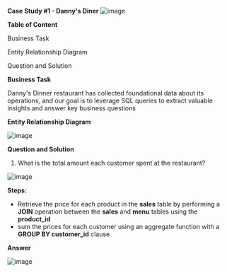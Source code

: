 **Case Study #1 - Danny's Diner**
![image](https://github.com/user-attachments/assets/eb2b1acf-401b-404f-b457-85ee51830986)

**Table of Content**

Business Task 
       
Entity Relationship Diagram

Question and Solution


**Business Task**

Danny's Dinner restaurant has collected foundational data about its operations, and our goal is to leverage SQL queries to extract valuable insights and answer key business questions

**Entity Relationship Diagram**

![image](https://github.com/user-attachments/assets/95388376-43e2-4aea-8ccd-f5da68b482eb)

**Question and Solution**

1. What is the total amount each customer spent at the restaurant?

![image](https://github.com/user-attachments/assets/b01bcd81-f9f9-471b-9b56-bd25ae0470cc)

**Steps:**
* Retrieve the price for each product in the **sales** table by performing a **JOIN** operation between the **sales** and **menu** tables using the **product_id**
* sum the prices for each customer using an aggregate function with a **GROUP BY customer_id** clause

**Answer**

![image](https://github.com/user-attachments/assets/ffb45e5b-5443-4ec4-9ac6-e0a5fcfb5b4f)
